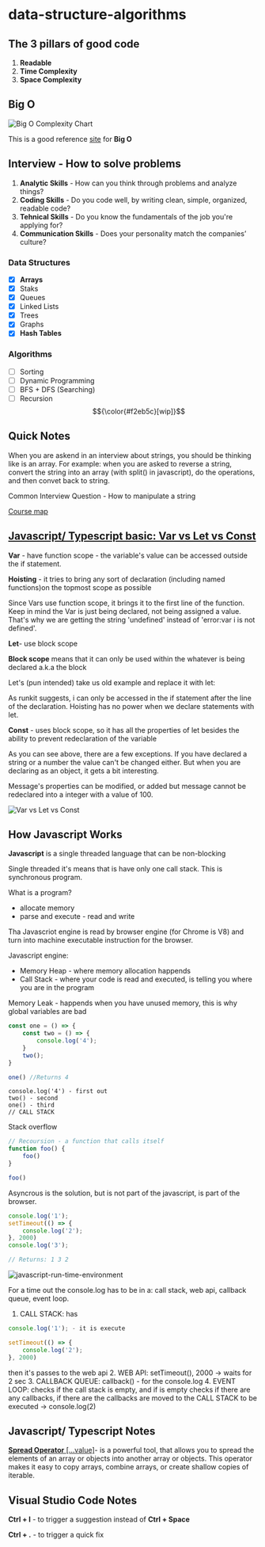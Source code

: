 # data-structure-algorithms


## The 3 pillars of good code

1. **Readable**
2. **Time Complexity**
3. **Space Complexity**

## Big O

![Big O Complexity Chart](./resources/big-o-complexity-chart.png)

This is a good reference [site](https://www.bigocheatsheet.com/) for **Big O**

## Interview - How to solve problems

1. **Analytic Skills** - How can you think through problems and analyze things?
2. **Coding Skills** - Do you code well, by writing clean, simple, organized, readable code?
3. **Tehnical Skills** - Do you know the fundamentals of the job you're applying for?
4. **Communication Skills** - Does your personality match the companies’ culture?

### Data Structures

- [x] **Arrays**
- [x] Staks 
- [x] Queues 
- [x] Linked Lists
- [x] Trees 
- [x] Graphs 
- [x] **Hash Tables**

### Algorithms

- [ ] Sorting
- [ ] Dynamic Programming
- [ ] BFS + DFS (Searching)
- [ ] Recursion $${\color{#f2eb5c}[wip]}$$
  
## Quick Notes

When you are askend in an interview about strings, you should be thinking like is an array. For example: when you are asked to reverse a string, convert the string into an array (with split() in javascript), do the operations, and then convet back to string.

Common Interview Question - How to manipulate a string

[Course map](https://coggle.it/diagram/W5E5tqYlrXvFJPsq/t/master-the-interview-click-here-for-course-link)

## [Javascript/ Typescript basic: Var vs Let vs Const](https://dev.to/sethusenthil/var-vs-let-vs-const-1cgc)

**Var** - have function scope - the variable's value can be accessed outside the if statement.

**Hoisting** - it tries to bring any sort of declaration (including named functions)on the topmost scope as possible

Since Vars use function scope, it brings it to the first line of the function. Keep in mind the Var is just being declared, not being assigned a value. That's why we are getting the string 'undefined' instead of 'error:var i is not defined'.

**Let**- use block scope

**Block scope** means that it can only be used within the whatever is being declared a.k.a the block

Let's (pun intended) take us old example and replace it with let:

As runkit suggests, i can only be accessed in the if statement after the line of the declaration. Hoisting has no power when we declare statements with let.

**Const** - uses block scope, so it has all the properties of let besides the ability to prevent redeclaration of the variable

As you can see above, there are a few exceptions. If you have declared a string or a number the value can't be changed either. But when you are declaring as an object, it gets a bit interesting.

Message's properties can be modified, or added but message cannot be redeclared into a integer with a value of 100.

![Var vs Let vs Const](./resources//var-let-const.png)

## How Javascript Works

**Javascript** is a single threaded language that can be non-blocking

Single threaded it's means that is have only one call stack. This is synchronous program.

What is a program?

- allocate memory
- parse and execute - read and write

Tha Javascriot engine is read by browser engine (for Chrome is V8) and turn into machine executable instruction for the browser.

Javascript engine:

- Memory Heap - where memory allocation happends
- Call Stack - where your code is read and executed, is telling you where you are in the program

Memory Leak - happends when you have unused memory, this is why global variables are bad

```javascript
const one = () => {
    const two = () => {
        console.log('4');
    }
    two();
}

one() //Returns 4
```

```text
console.log('4') - first out
two() - second
one() - third
// CALL STACK
```

Stack overflow

```javascript
// Recoursion - a function that calls itself
function foo() {
    foo()
}

foo()
```

Asyncrous is the solution, but is not part of the javascript, is part of the browser.

```javascript
console.log('1');
setTimeout(() => {
    console.log('2');
}, 2000)
console.log('3');

// Returns: 1 3 2
```

![javascript-run-time-environment](./resources//javascript-run-time-environment.png)

For a time out the console.log has to be in a: call stack, web api, callback queue, event loop.

1. CALL STACK: has
```javascript
console.log('1'); - it is execute

setTimeout(() => {
    console.log('2');
}, 2000)
```

then it's passes to the web api
2. WEB API: setTimeout(), 2000 -> waits for 2 sec
3. CALLBACK QUEUE: callback() - for the console.log
4. EVENT LOOP: checks if the call stack is empty, and if is empty checks if there are any callbacks, if there are the callbacks are moved to the CALL STACK to be executed -> console.log(2)

## Javascript/ Typescript Notes

[**Spread Operator** [...value]](https://www.geeksforgeeks.org/how-to-use-spread-operator-in-typescript/)- is a powerful tool, that allows you to spread the elements of an array or objects into another array or objects. This operator makes it easy to copy arrays, combine arrays, or create shallow copies of iterable.

## Visual Studio Code Notes

**Ctrl + I** - to trigger a suggestion instead of **Ctrl + Space**

**Ctrl + .** - to trigger a quick fix
